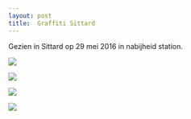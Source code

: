 ```yaml
---
layout: post
title:  Graffiti Sittard
---
```

Gezien in Sittard op 29 mei 2016 in nabijheid station.

![](/-folios/img/IMGP6512-3.jpg) 


![](/-folios/img/IMGP6474.jpg-2)


![](/-folios/img/IMGP6486.jpg-2)

![](/-folios/img/IMGP6494.jpg)
